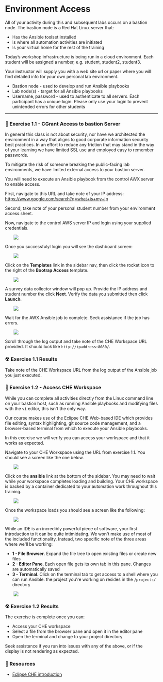 # Environment Access

All of your activity during this and subsequent labs occurs on a bastion node.  The bastion
node is a Red Hat Linux server that:

 - Has the Ansible toolset installed
 - Is where all automation activities are initiated
 - Is your virtual home for the rest of the training

Today’s workshop infrastructure is being run in a cloud environment.
Each student will be assigned a number, e.g. student, student2, student3.
 
Your instructor will supply you with a web site url or paper where you will find detailed info 
for your own personal lab environment.

 - Bastion node - used to develop and run Ansible playbooks
 - Lab node(s) - target for all Ansible playbooks
 - Username, password - used to authenticate to all servers.  Each participant has a unique login.
   Please only use your login to prevent unintended errors for other students

<hr>

### 💪  Exercise 1.1 - CGrant Access to bastion Server

In general this class is not about security, nor have we architected the environment in a way that
aligns to good corporate information security best practices.  In an effort to reduce any friction
that may stand in the way of your learning we have limited SSL use and employed easy to remember
passwords.

To mitigate the risk of someone breaking the public-facing lab environments, we have limited external
access to your bastion server.  

You will need to execute an Ansible playbook from the control AWX server to enable access.

First, navigate to this URL and take note of your IP address:
https://www.google.com/search?q=what+is+my+ip

Second, take note of your personal student number from your environment access sheet.

Now, navigate to the control AWS server IP and login using your supplied credentials.

<img src="/images/introduction/awx_login_screenshot.png" style="margin-left:2em;max-width:70%;">

Once you successfulyl login you will see the dashboard screen:

<img src="/images/introduction/awx_dashboard.png" style="margin-left:2em;max-width:70%;">

Click on the **Templates** link in the sidebar nav, then click the rocket icon to the right of the
**Bootrap Access** template.

<img src="/images/introduction/awx_templates.png" style="margin-left:2em;max-width:70%;">

A survey data collector window will pop up.  Provide the IP address and student number the click **Next**.
Verify the data you submitted then click **Launch**.

<img src="/images/introduction/awx_survey.png" style="margin-left:2em;max-width:70%;">

Wait for the AWX Ansible job to complete.  Seek assistance if the job has errors.

<img src="/images/introduction/awx_bootstrap_complete.png" style="margin-left:2em;max-width:70%;">

Scroll through the log output and take note of the CHE Workspace URL provided.  It should look
like ```http://ipaddress:8080/```.


### ☢ Exercise 1.1 Results

Take note of the CHE Workspace URL from the log output of the Ansible job you just executed.



### 💪  Exercise 1.2 - Access CHE Workspace

While you can complete all activities directly from the Linux command line on your bastion host, such
as running Ansible playbooks and modifying files with the `vi` editor, this isn't the only way.  

Our course makes use of the Eclipse CHE Web-based IDE which provides file editing, syntax highlighting,
git source code management, and a browser-based terminal from which to execute your Ansible playbooks.

In this exercise we will verify you can access your workspace and that it works as expected.

Navigate to your CHE Workspace using the URL from exercise 1.1.  You should see a screen like the one below.

<img src="/images/introduction/che_dashboard.png" style="margin-left:2em;max-width:70%;">

Click on the **ansible** link at the bottom of the sidebar.  You may need to wait while your workspace
completes loading and building.  Your CHE workspace is backed by a container dedicated to your
automation work throughout this training.

<img src="/images/introduction/che_workspace_loading.png" style="margin-left:2em;max-width:70%;">

Once the workspace loads you should see a screen like the following:

<img src="/images/introduction/che_workspace.png" style="margin-left:2em;max-width:70%;">

While an IDE is an incredibly powerful piece of software, your first introduction to it can be quite
intimidating.  We won't make use of most of the included functionality.  Instead, two specific note
of the three areas where we'll be working:

* **1 - File Browser**.  Expand the file tree to open existing files or create new files
* **2 - Editor Pane**.  Each open file gets its own tab in this pane.  Changes are automatically saved
* **3 - Terminal**.  Click on the terminal tab to get access to a shell where you can run Ansible.
  the project you're working on resides in the `/projects/` directory

<img src="/images/introduction/che_workspace_markedup.png" style="margin-left:2em;max-width:70%;">


### ☢ Exercise 1.2 Results

The exercise is complete once you can:

* Access your CHE workspace
* Select a file from the browser pane and open it in the editor pane
* Open the terminal and change to your project directory

Seek assistance if you run into issues with any of the above, or if the display is not rendering
as expected.



### 📗 Resources

 - [Eclipse CHE introduction](https://www.eclipse.org/che/docs/che-6/index.html)

